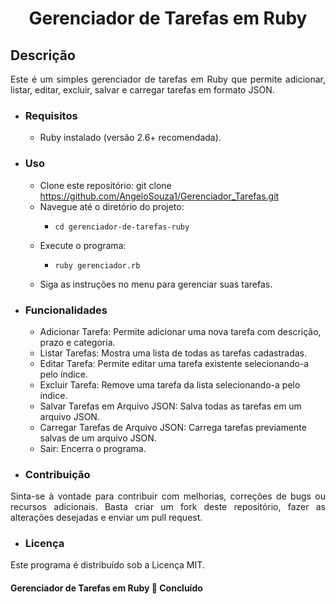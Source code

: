 <h1 align="center">Gerenciador de Tarefas em Ruby</h1>

## Descrição 
<p align="justify">Este é um simples gerenciador de tarefas em Ruby que permite adicionar, listar, editar, excluir, salvar e carregar tarefas em formato JSON.</p>

* ### Requisitos

  - Ruby instalado (versão 2.6+ recomendada).
 
* ### Uso

     - Clone este repositório: git clone https://github.com/AngeloSouza1/Gerenciador_Tarefas.git
     - Navegue até o diretório do projeto:
         -     cd gerenciador-de-tarefas-ruby
     - Execute o programa:
         -     ruby gerenciador.rb
     - Siga as instruções no menu para gerenciar suas tarefas.
     

* ### Funcionalidades

     - Adicionar Tarefa:  Permite adicionar uma nova tarefa com descrição, prazo e categoria.
     - Listar Tarefas: Mostra uma lista de todas as tarefas cadastradas.
     - Editar Tarefa: Permite editar uma tarefa existente selecionando-a pelo índice.
     - Excluir Tarefa: Remove uma tarefa da lista selecionando-a pelo índice.
     - Salvar Tarefas em Arquivo JSON: Salva todas as tarefas em um arquivo JSON.
     - Carregar Tarefas de Arquivo JSON: Carrega tarefas previamente salvas de um arquivo JSON.
     - Sair: Encerra o programa.

* ### Contribuição
<p align="justify">Sinta-se à vontade para contribuir com melhorias, correções de bugs ou recursos adicionais. Basta criar um fork deste repositório, fazer as alterações desejadas e enviar um pull request.</p>

* ### Licença
<p align="justify">Este programa é distribuído sob a Licença MIT.</p>


<h4 align="left"> 
	  Gerenciador de Tarefas em Ruby 🚀 Concluído  
</h4>


